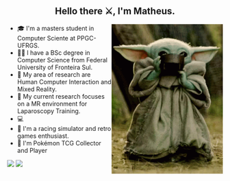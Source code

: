 <h2 align="center">Hello there ⚔️, I'm Matheus.</h2>

<img src="grogu.gif" width="260px" align="right" style="margin-right:0px">

- 🎓 I'm a masters student in Computer Sciente at PPGC-UFRGS.
- 👨‍🎓 I have a BSc degree in Computer Science from Federal University of Fronteira Sul.
- 🤙 My area of research are Human Computer Interaction and Mixed Reality.
- 📑 My current research focuses on a MR environment for Laparoscopy Training.
- 💻 
- 🚗 I'm a racing simulator and retro games enthusiast.
- 🎴 I'm Pokémon TCG Collector and Player

![](https://github-readme-stats.vercel.app/api?username=manegrao&show_icons=true&theme=tokyonight)
![](https://github-readme-stats.vercel.app/api/top-langs/?username=manegrao&layout=compact&show_icons=true&theme=tokyonight)
